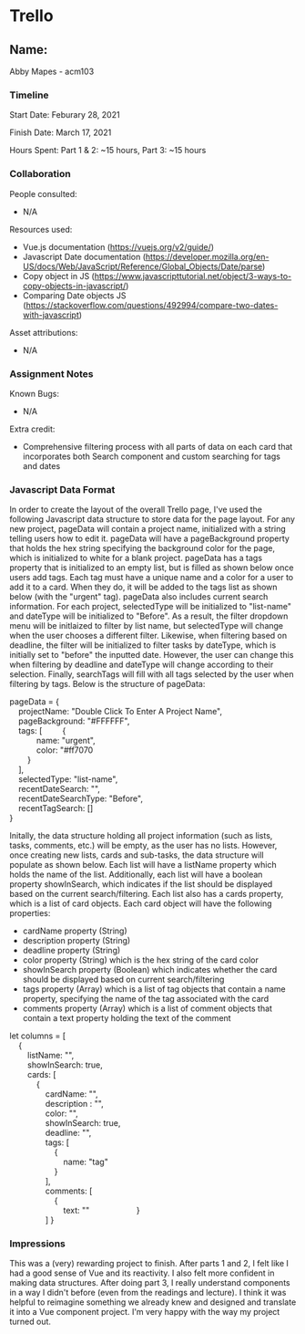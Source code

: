 # Trello

## Name: 
Abby Mapes - acm103

### Timeline

Start Date: Feburary 28, 2021

Finish Date: March 17, 2021

Hours Spent: Part 1 & 2: ~15 hours, Part 3: ~15 hours


### Collaboration

People consulted:
- N/A

Resources used:
- Vue.js documentation (https://vuejs.org/v2/guide/)
- Javascript Date documentation (https://developer.mozilla.org/en-US/docs/Web/JavaScript/Reference/Global_Objects/Date/parse)
- Copy object in JS (https://www.javascripttutorial.net/object/3-ways-to-copy-objects-in-javascript/)
- Comparing Date objects JS (https://stackoverflow.com/questions/492994/compare-two-dates-with-javascript)

Asset attributions:
- N/A

### Assignment Notes

Known Bugs:
- N/A

Extra credit:
- Comprehensive filtering process with all parts of data on each card that incorporates both Search component and custom searching for tags and dates

### Javascript Data Format

In order to create the layout of the overall Trello page, I've used the following Javascript data structure to store data for the page layout. For any new project, pageData will contain a project name, initialized with a string telling users how to edit it. pageData will have a pageBackground property that holds the hex string specifying the background color for the page, which is initialized to white for a blank project. pageData has a tags property that is initialized to an empty list, but is filled as shown below once users add tags. Each tag must have a unique name and a color for a user to add it to a card. When they do, it will be added to the tags list as shown below (with the "urgent" tag). pageData also includes current search information. For each project, selectedType will be initialized to "list-name" and dateType will be initialized to "Before". As a result, the filter dropdown menu will be initlaized to filter by list name, but selectedType will change when the user chooses a different filter. Likewise, when filtering based on deadline, the filter will be initialized to filter tasks by dateType, which is initially set to "before" the inputted date. However, the user can change this when filtering by deadline and dateType will change according to their selection. Finally, searchTags will fill with all tags selected by the user when filtering by tags. Below is the structure of pageData:

pageData = {\
&nbsp;&nbsp;&nbsp;&nbsp;projectName: "Double Click To Enter A Project Name",\
&nbsp;&nbsp;&nbsp;&nbsp;pageBackground: "#FFFFFF",\
&nbsp;&nbsp;&nbsp;&nbsp;tags: [
&nbsp;&nbsp;&nbsp;&nbsp;&nbsp;&nbsp;&nbsp;&nbsp;{\
&nbsp;&nbsp;&nbsp;&nbsp;&nbsp;&nbsp;&nbsp;&nbsp;&nbsp;&nbsp;&nbsp;&nbsp;name: "urgent", \
&nbsp;&nbsp;&nbsp;&nbsp;&nbsp;&nbsp;&nbsp;&nbsp;&nbsp;&nbsp;&nbsp;&nbsp;color: "#ff7070\
&nbsp;&nbsp;&nbsp;&nbsp;&nbsp;&nbsp;&nbsp;&nbsp;}\
&nbsp;&nbsp;&nbsp;&nbsp;],\
&nbsp;&nbsp;&nbsp;&nbsp;selectedType: "list-name",\
&nbsp;&nbsp;&nbsp;&nbsp;recentDateSearch: "",\
&nbsp;&nbsp;&nbsp;&nbsp;recentDateSearchType: "Before",\
&nbsp;&nbsp;&nbsp;&nbsp;recentTagSearch: []\
}

Initally, the data structure holding all project information (such as lists, tasks, comments, etc.) will be empty, as the user has no lists. However, once creating new lists, cards and sub-tasks, the data structure will populate as shown below. Each list will have a listName property which holds the name of the list. Additionally, each list will have a boolean property showInSearch, which indicates if the list should be displayed based on the current search/filtering. Each list also has a cards property, which is a list of card objects. Each card object will have the following properties:


-  cardName property  (String)
-  description property (String)
- deadline property (String)
- color property (String) which is the hex string of the card color 
- showInSearch property (Boolean) which indicates whether the card should be displayed based on current search/filtering
- tags property (Array) which is a list of tag objects that contain a name property, specifying the name of the tag associated with the card
- comments property (Array) which is a list of comment objects that contain a text property holding the text of the comment


let columns = [\
&nbsp;&nbsp;&nbsp;&nbsp;{\
&nbsp;&nbsp;&nbsp;&nbsp;&nbsp;&nbsp;&nbsp;&nbsp;listName: "",\
&nbsp;&nbsp;&nbsp;&nbsp;&nbsp;&nbsp;&nbsp;&nbsp;showInSearch: true,\
&nbsp;&nbsp;&nbsp;&nbsp;&nbsp;&nbsp;&nbsp;&nbsp;cards: [\
&nbsp;&nbsp;&nbsp;&nbsp;&nbsp;&nbsp;&nbsp;&nbsp;&nbsp;&nbsp;&nbsp;&nbsp;{\
&nbsp;&nbsp;&nbsp;&nbsp;&nbsp;&nbsp;&nbsp;&nbsp;&nbsp;&nbsp;&nbsp;&nbsp;&nbsp;&nbsp;&nbsp;&nbsp;cardName:  "",\
&nbsp;&nbsp;&nbsp;&nbsp;&nbsp;&nbsp;&nbsp;&nbsp;&nbsp;&nbsp;&nbsp;&nbsp;&nbsp;&nbsp;&nbsp;&nbsp;description : "",\
&nbsp;&nbsp;&nbsp;&nbsp;&nbsp;&nbsp;&nbsp;&nbsp;&nbsp;&nbsp;&nbsp;&nbsp;&nbsp;&nbsp;&nbsp;&nbsp;color: "",\
&nbsp;&nbsp;&nbsp;&nbsp;&nbsp;&nbsp;&nbsp;&nbsp;&nbsp;&nbsp;&nbsp;&nbsp;&nbsp;&nbsp;&nbsp;&nbsp;showInSearch: true,\
&nbsp;&nbsp;&nbsp;&nbsp;&nbsp;&nbsp;&nbsp;&nbsp;&nbsp;&nbsp;&nbsp;&nbsp;&nbsp;&nbsp;&nbsp;&nbsp;deadline: "",\
&nbsp;&nbsp;&nbsp;&nbsp;&nbsp;&nbsp;&nbsp;&nbsp;&nbsp;&nbsp;&nbsp;&nbsp;&nbsp;&nbsp;&nbsp;&nbsp;tags: [\
&nbsp;&nbsp;&nbsp;&nbsp;&nbsp;&nbsp;&nbsp;&nbsp;&nbsp;&nbsp;&nbsp;&nbsp;&nbsp;&nbsp;&nbsp;&nbsp;&nbsp;&nbsp;&nbsp;&nbsp;{\
&nbsp;&nbsp;&nbsp;&nbsp;&nbsp;&nbsp;&nbsp;&nbsp;&nbsp;&nbsp;&nbsp;&nbsp;&nbsp;&nbsp;&nbsp;&nbsp;&nbsp;&nbsp;&nbsp;&nbsp;&nbsp;&nbsp;&nbsp;&nbsp;name: "tag"\
&nbsp;&nbsp;&nbsp;&nbsp;&nbsp;&nbsp;&nbsp;&nbsp;&nbsp;&nbsp;&nbsp;&nbsp;&nbsp;&nbsp;&nbsp;&nbsp;&nbsp;&nbsp;&nbsp;&nbsp;}\
&nbsp;&nbsp;&nbsp;&nbsp;&nbsp;&nbsp;&nbsp;&nbsp;&nbsp;&nbsp;&nbsp;&nbsp;&nbsp;&nbsp;&nbsp;&nbsp;],\
&nbsp;&nbsp;&nbsp;&nbsp;&nbsp;&nbsp;&nbsp;&nbsp;&nbsp;&nbsp;&nbsp;&nbsp;&nbsp;&nbsp;&nbsp;&nbsp;comments: [ \
&nbsp;&nbsp;&nbsp;&nbsp;&nbsp;&nbsp;&nbsp;&nbsp;&nbsp;&nbsp;&nbsp;&nbsp;&nbsp;&nbsp;&nbsp;&nbsp;&nbsp;&nbsp;&nbsp;&nbsp;{\
&nbsp;&nbsp;&nbsp;&nbsp;&nbsp;&nbsp;&nbsp;&nbsp;&nbsp;&nbsp;&nbsp;&nbsp;&nbsp;&nbsp;&nbsp;&nbsp;&nbsp;&nbsp;&nbsp;&nbsp;&nbsp;&nbsp;&nbsp;&nbsp;text: ""
&nbsp;&nbsp;&nbsp;&nbsp;&nbsp;&nbsp;&nbsp;&nbsp;&nbsp;&nbsp;&nbsp;&nbsp;&nbsp;&nbsp;&nbsp;&nbsp;&nbsp;&nbsp;&nbsp;&nbsp;}\
&nbsp;&nbsp;&nbsp;&nbsp;&nbsp;&nbsp;&nbsp;&nbsp;&nbsp;&nbsp;&nbsp;&nbsp;&nbsp;&nbsp;&nbsp;&nbsp;]
}

### Impressions

This was a (very) rewarding project to finish. After parts 1 and 2, I felt like I had a good sense of Vue and its reactivity. I also felt more confident in making data structures. After doing part 3, I really understand components in a way I didn't before (even from the readings and lecture). I think it was helpful to reimagine something we already knew and designed and translate it into a Vue component project. I'm very happy with the way my project turned out.